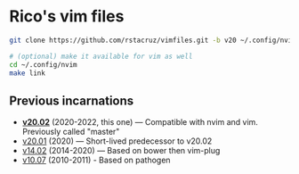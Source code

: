 # Rico's vim files

```sh
git clone https://github.com/rstacruz/vimfiles.git -b v20 ~/.config/nvim

# (optional) make it available for vim as well
cd ~/.config/nvim
make link
```

## Previous incarnations

- [**v20.02**](https://github.com/rstacruz/vimfiles.git/tree/v20b) (2020-2022, this one) — Compatible with nvim and vim. Previously called "master"
- [v20.01](https://github.com/rstacruz/vimfiles.git/tree/v20.01) (2020) — Short-lived predecessor to v20.02
- [v14.02](https://github.com/rstacruz/vimfiles.git/tree/v14.02) (2014-2020) — Based on bower then vim-plug
- [v10.07](https://github.com/rstacruz/vimfiles.git/tree/v10.07) (2010-2011) - Based on pathogen
